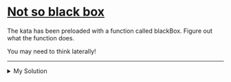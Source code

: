 # [Not so black box](https://www.codewars.com/kata/57080f21d531cd94950007eb/)

The kata has been preloaded with a function called blackBox. Figure out what the function does.

You may need to think laterally!

---

<details><summary>My Solution</summary>

```js
// Log the content of the givin function blackBox to reveal the content
//console.log(blackBox.toString());
JSopenSesame()
```

</details>
